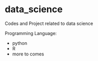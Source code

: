 # data_science
Codes and Project related to data science

Programming Language:
- python
- R
- more to comes
